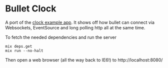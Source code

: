 # Bullet Clock

A port of the [clock example app](https://github.com/extend/bullet/tree/master/examples/clock).  It shows off how bullet can connect via Websockets, EventSource and long polling http all at the same time.

To fetch the needed dependencies and run the server

    mix deps.get
    mix run --no-halt

Then open a web browser (all the way back to IE6!) to http://localhost:8080/
